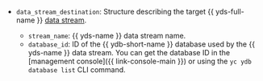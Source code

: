
* `data_stream_destination`: Structure describing the target {{ yds-full-name }} [data stream](../../logging/operations/get-group.md).

   * `stream_name`: {{ yds-name }} data stream name.
   * `database_id`: ID of the {{ ydb-short-name }} database used by the {{ yds-name }} data stream. You can get the database ID in the [management console]({{ link-console-main }}) or using the `yc ydb database list` CLI command.
